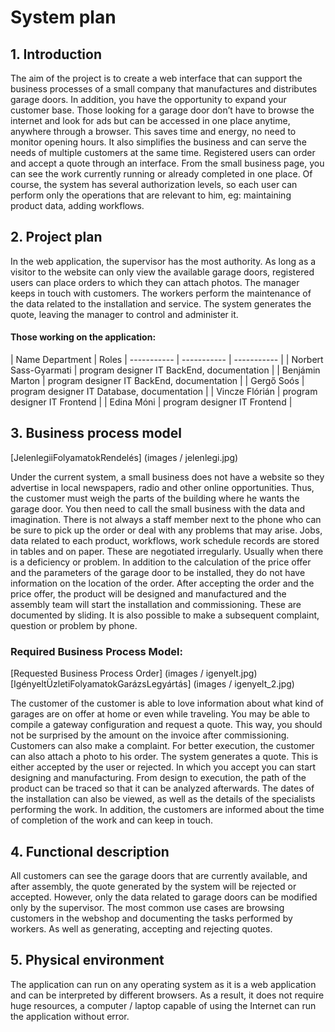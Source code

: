 # System plan

## 1. Introduction
The aim of the project is to create a web interface that can support the business processes of a small company that manufactures and distributes garage doors. In addition, you have the opportunity to expand your customer base. Those looking for a garage door don’t have to browse the internet and look for ads but can be accessed in one place anytime, anywhere through a browser. This saves time and energy, no need to monitor opening hours. It also simplifies the business and can serve the needs of multiple customers at the same time. Registered users can order and accept a quote through an interface. From the small business page, you can see the work currently running or already completed in one place. Of course, the system has several authorization levels, so each user can perform only the operations that are relevant to him, eg: maintaining product data, adding workflows.

## 2. Project plan
In the web application, the supervisor has the most authority. As long as a visitor to the website can only view the available garage doors, registered users can place orders to which they can attach photos. The manager keeps in touch with customers. The workers perform the maintenance of the data related to the installation and service. The system generates the quote, leaving the manager to control and administer it.

#### Those working on the application:
| Name Department | Roles
| ----------- | ----------- | ----------- |
| Norbert Sass-Gyarmati | program designer IT BackEnd, documentation |
| Benjámin Marton | program designer IT BackEnd, documentation  |
| Gergő Soós | program designer IT Database, documentation  |
| Vincze Flórián | program designer IT Frontend |
| Edina Móni | program designer IT Frontend |

## 3. Business process model
[JelenlegiiFolyamatokRendelés] (images / jelenlegi.jpg)

Under the current system, a small business does not have a website so they advertise in local newspapers, radio and other online opportunities. Thus, the customer must weigh the parts of the building where he wants the garage door. You then need to call the small business with the data and imagination. There is not always a staff member next to the phone who can be sure to pick up the order or deal with any problems that may arise. Jobs, data related to each product, workflows, work schedule records are stored in tables and on paper. These are negotiated irregularly. Usually when there is a deficiency or problem. In addition to the calculation of the price offer and the parameters of the garage door to be installed, they do not have information on the location of the order. After accepting the order and the price offer, the product will be designed and manufactured and the assembly team will start the installation and commissioning. These are documented by sliding. It is also possible to make a subsequent complaint, question or problem by phone.

### Required Business Process Model:

[Requested Business Process Order] (images / igenyelt.jpg)
[IgényeltÜzletiFolyamatokGarázsLegyártás] (images / igenyelt_2.jpg)

The customer of the customer is able to love information about what kind of garages are on offer at home or even while traveling. You may be able to compile a gateway configuration and request a quote. This way, you should not be surprised by the amount on the invoice after commissioning. Customers can also make a complaint. For better execution, the customer can also attach a photo to his order. The system generates a quote. This is either accepted by the user or rejected. In which you accept you can start designing and manufacturing. From design to execution, the path of the product can be traced so that it can be analyzed afterwards. The dates of the installation can also be viewed, as well as the details of the specialists performing the work. In addition, the customers are informed about the time of completion of the work and can keep in touch.

## 4. Functional description
All customers can see the garage doors that are currently available, and after assembly, the quote generated by the system will be rejected or accepted. However, only the data related to garage doors can be modified only by the supervisor. The most common use cases are browsing customers in the webshop and documenting the tasks performed by workers. As well as generating, accepting and rejecting quotes.

## 5. Physical environment
The application can run on any operating system as it is a web application and can be interpreted by different browsers. As a result, it does not require huge resources, a computer / laptop capable of using the Internet can run the application without error.
